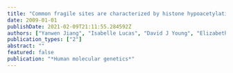 ```yaml
---
title: "Common fragile sites are characterized by histone hypoacetylation"
date: 2009-01-01
publishDate: 2021-02-09T21:11:55.284592Z
authors: ["Yanwen Jiang", "Isabelle Lucas", "David J Young", "Elizabeth M Davis", "Theodore Karrison", "Joshua S Rest", "Michelle M Le Beau"]
publication_types: ["2"]
abstract: ""
featured: false
publication: "*Human molecular genetics*"
---
```


